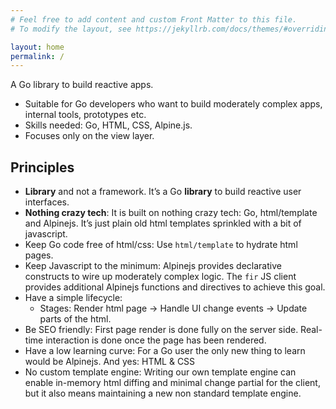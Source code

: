 ```yaml
---
# Feel free to add content and custom Front Matter to this file.
# To modify the layout, see https://jekyllrb.com/docs/themes/#overriding-theme-defaults

layout: home
permalink: /
---
```


A Go library to build reactive apps.

- Suitable for Go developers who want to build moderately complex apps, internal tools, prototypes etc.
- Skills needed: Go, HTML, CSS, Alpine.js.
- Focuses only on the view layer.


## Principles

- **Library** and not a framework. It’s a Go **library** to build reactive user interfaces.
- **Nothing crazy tech**: It is built on nothing crazy tech: Go, html/template and Alpinejs. It’s just plain old html templates sprinkled with a bit of javascript.
- Keep Go code free of html/css: Use `html/template` to hydrate html pages.
- Keep Javascript to the minimum: Alpinejs provides declarative constructs to wire up moderately complex logic. The `fir` JS client provides additional Alpinejs functions and directives to achieve this goal.
- Have a simple lifecycle:
  - Stages: Render html page -> Handle UI change events → Update parts of the html.
- Be SEO friendly: First page render is done fully on the server side. Real-time interaction is done once the page has been rendered.
- Have a low learning curve: For a Go user the only new thing to learn would be Alpinejs. And yes: HTML & CSS
- No custom template engine: Writing our own template engine can enable in-memory html diffing and minimal change partial for the client, but it also means maintaining a new non standard template engine.
